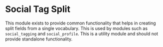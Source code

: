 # Social Tag Split

This module exists to provide common functionality that helps in creating split fields from a single
vocabulary. This is used by modules such as `social_tagging` and `social_profile`. This is a utility
module and should not provide standalone functionality.
